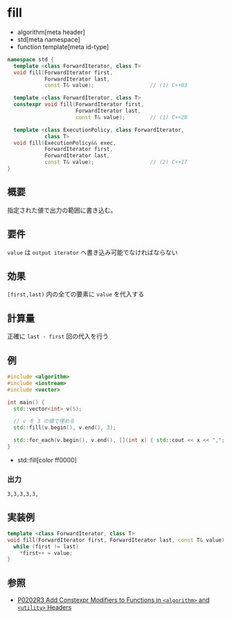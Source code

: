 # fill
* algorithm[meta header]
* std[meta namespace]
* function template[meta id-type]

```cpp
namespace std {
  template <class ForwardIterator, class T>
  void fill(ForwardIterator first,
            ForwardIterator last,
            const T& value);                  // (1) C++03

  template <class ForwardIterator, class T>
  constexpr void fill(ForwardIterator first,
                      ForwardIterator last,
                      const T& value);        // (1) C++20

  template <class ExecutionPolicy, class ForwardIterator,
            class T>
  void fill(ExecutionPolicy&& exec,
            ForwardIterator first,
            ForwardIterator last,
            const T& value);                  // (2) C++17
}
```

## 概要
指定された値で出力の範囲に書き込む。


## 要件
`value` は `output iterator` へ書き込み可能でなければならない


## 効果
`[first,last)` 内の全ての要素に `value` を代入する


## 計算量
正確に `last - first` 回の代入を行う


## 例
```cpp example
#include <algorithm>
#include <iostream>
#include <vector>

int main() {
  std::vector<int> v(5);

  // v を 3 の値で埋める
  std::fill(v.begin(), v.end(), 3);

  std::for_each(v.begin(), v.end(), [](int x) { std::cout << x << ","; });
}
```
* std::fill[color ff0000]

### 出力
```
3,3,3,3,3,
```


## 実装例
```cpp
template <class ForwardIterator, class T>
void fill(ForwardIterator first, ForwardIterator last, const T& value) {
  while (first != last)
    *first++ = value;
}
```


## 参照
- [P0202R3 Add Constexpr Modifiers to Functions in `<algorithm>` and `<utility>` Headers](http://www.open-std.org/jtc1/sc22/wg21/docs/papers/2017/p0202r3.html)
